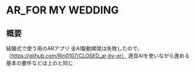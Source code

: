 # AR_FOR MY WEDDING

## 概要

結婚式で使う用のARアプリ
全AI駆動開発は失敗したので、（https://github.com/Rin0107/CLOSED_ar-by-qr） 適宜AIを使いながら進める
基本の要件などは上のと同じ
